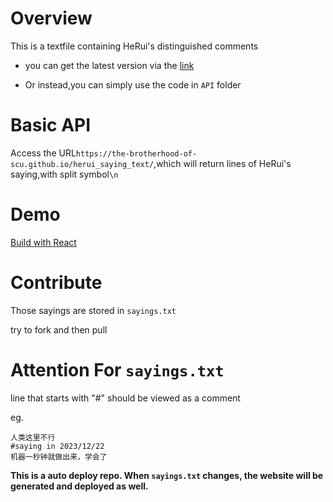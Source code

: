 # Overview

This is a textfile containing HeRui's distinguished comments

- you can get the latest version via the [link](https://the-brotherhood-of-scu.github.io/herui_saying_text/)

- Or instead,you can simply use the code in `API` folder

# Basic API

Access the URL`https://the-brotherhood-of-scu.github.io/herui_saying_text/`,which will return lines of HeRui's saying,with split symbol`\n`


# Demo

[Build with React](https://The-Brotherhood-of-SCU.github.io/herui_saying/)
# Contribute

Those sayings are stored in `sayings.txt`

try to fork and then pull

# Attention For `sayings.txt`
line that starts with "#" should be viewed as a comment

eg.
```
人类这里不行
#saying in 2023/12/22
机器一秒钟就做出来，学会了
```

**This is a auto deploy repo. When `sayings.txt` changes, the website will be generated and deployed as well.**
